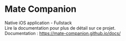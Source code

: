 # Mate Companion

Native iOS application - Fullstack  
Lire la documentation pour plus de détail sur ce projet.  
Documentation : https://mate-companion.github.io/docs/
